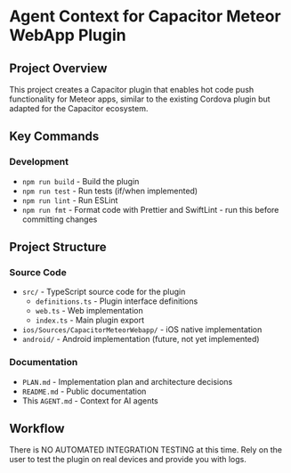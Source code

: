 # Agent Context for Capacitor Meteor WebApp Plugin

## Project Overview

This project creates a Capacitor plugin that enables hot code push functionality for Meteor apps, similar to the existing Cordova plugin but adapted for the Capacitor ecosystem.

## Key Commands

### Development

- `npm run build` - Build the plugin
- `npm run test` - Run tests (if/when implemented)
- `npm run lint` - Run ESLint
- `npm run fmt` - Format code with Prettier and SwiftLint - run this before committing changes

## Project Structure

### Source Code

- `src/` - TypeScript source code for the plugin
  - `definitions.ts` - Plugin interface definitions
  - `web.ts` - Web implementation
  - `index.ts` - Main plugin export
- `ios/Sources/CapacitorMeteorWebapp/` - iOS native implementation
- `android/` - Android implementation (future, not yet implemented)

### Documentation

- `PLAN.md` - Implementation plan and architecture decisions
- `README.md` - Public documentation
- This `AGENT.md` - Context for AI agents

## Workflow

There is NO AUTOMATED INTEGRATION TESTING at this time. Rely on the user to test the plugin on real devices and provide you with logs.
